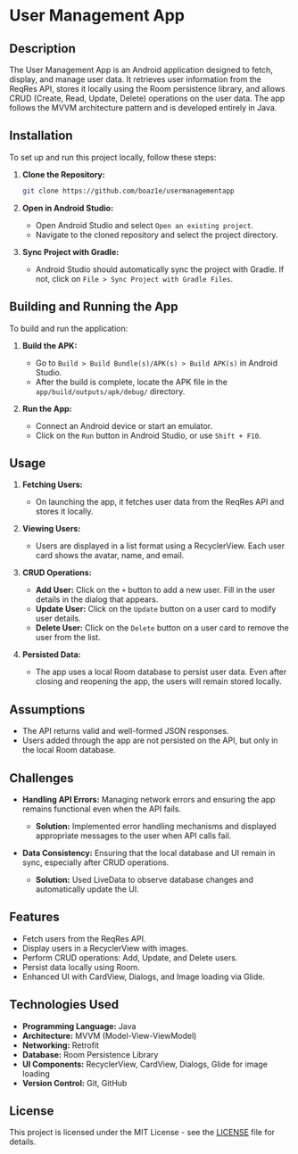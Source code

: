 # User Management App

## Description
The User Management App is an Android application designed to fetch, display, and manage user data. It retrieves user information from the ReqRes API, stores it locally using the Room persistence library, and allows CRUD (Create, Read, Update, Delete) operations on the user data. The app follows the MVVM architecture pattern and is developed entirely in Java.

## Installation
To set up and run this project locally, follow these steps:

1. **Clone the Repository:**
   ```bash
   git clone https://github.com/boaz1e/usermanagementapp
   ```

2. **Open in Android Studio:**
   - Open Android Studio and select `Open an existing project`.
   - Navigate to the cloned repository and select the project directory.

3. **Sync Project with Gradle:**
   - Android Studio should automatically sync the project with Gradle. If not, click on `File > Sync Project with Gradle Files`.

## Building and Running the App
To build and run the application:

1. **Build the APK:**
   - Go to `Build > Build Bundle(s)/APK(s) > Build APK(s)` in Android Studio.
   - After the build is complete, locate the APK file in the `app/build/outputs/apk/debug/` directory.

2. **Run the App:**
   - Connect an Android device or start an emulator.
   - Click on the `Run` button in Android Studio, or use `Shift + F10`.

## Usage
1. **Fetching Users:**
   - On launching the app, it fetches user data from the ReqRes API and stores it locally.
   
2. **Viewing Users:**
   - Users are displayed in a list format using a RecyclerView. Each user card shows the avatar, name, and email.
   
3. **CRUD Operations:**
   - **Add User:** Click on the `+` button to add a new user. Fill in the user details in the dialog that appears.
   - **Update User:** Click on the `Update` button on a user card to modify user details.
   - **Delete User:** Click on the `Delete` button on a user card to remove the user from the list.

4. **Persisted Data:**
   - The app uses a local Room database to persist user data. Even after closing and reopening the app, the users will remain stored locally.


## Assumptions
- The API returns valid and well-formed JSON responses.
- Users added through the app are not persisted on the API, but only in the local Room database.

## Challenges
- **Handling API Errors:** Managing network errors and ensuring the app remains functional even when the API fails.
  - **Solution:** Implemented error handling mechanisms and displayed appropriate messages to the user when API calls fail.

- **Data Consistency:** Ensuring that the local database and UI remain in sync, especially after CRUD operations.
  - **Solution:** Used LiveData to observe database changes and automatically update the UI.

## Features
- Fetch users from the ReqRes API.
- Display users in a RecyclerView with images.
- Perform CRUD operations: Add, Update, and Delete users.
- Persist data locally using Room.
- Enhanced UI with CardView, Dialogs, and Image loading via Glide.

## Technologies Used
- **Programming Language:** Java
- **Architecture:** MVVM (Model-View-ViewModel)
- **Networking:** Retrofit
- **Database:** Room Persistence Library
- **UI Components:** RecyclerView, CardView, Dialogs, Glide for image loading
- **Version Control:** Git, GitHub

## License
This project is licensed under the MIT License - see the [LICENSE](LICENSE) file for details.
